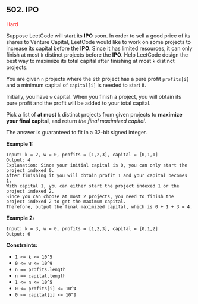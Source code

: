 ## 502. IPO
<span style="color:red">Hard</span>

Suppose LeetCode will start its **IPO** soon. In order to sell a good price of its shares to Venture Capital, LeetCode would like to work on some projects to increase its capital before the **IPO**. Since it has limited resources, it can only finish at most `k` distinct projects before the **IPO**. Help LeetCode design the best way to maximize its total capital after finishing at most `k` distinct projects.

You are given `n` projects where the `ith` project has a pure profit `profits[i]` and a minimum capital of `capital[i]` is needed to start it.

Initially, you have `w` capital. When you finish a project, you will obtain its pure profit and the profit will be added to your total capital.

Pick a list of **at most** `k` distinct projects from given projects to **maximize your final capital**, and return *the final maximized capital*.

The answer is guaranteed to fit in a 32-bit signed integer.

 
**Example 1:**
```
Input: k = 2, w = 0, profits = [1,2,3], capital = [0,1,1]
Output: 4
Explanation: Since your initial capital is 0, you can only start the project indexed 0.
After finishing it you will obtain profit 1 and your capital becomes 1.
With capital 1, you can either start the project indexed 1 or the project indexed 2.
Since you can choose at most 2 projects, you need to finish the project indexed 2 to get the maximum capital.
Therefore, output the final maximized capital, which is 0 + 1 + 3 = 4.
```
**Example 2:**
```
Input: k = 3, w = 0, profits = [1,2,3], capital = [0,1,2]
Output: 6
```
 

**Constraints:**

+ `1 <= k <= 10^5`
+ `0 <= w <= 10^9`
+ `n == profits.length`
+ `n == capital.length`
+ `1 <= n <= 10^5`
+ `0 <= profits[i] <= 10^4`
+ `0 <= capital[i] <= 10^9`